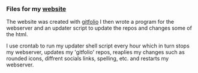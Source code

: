 ### Files for my [website](https://www.hashm.tech) 

The website was created with [gitfolio](https://github.com/imfunniee/gitfolio)
I then wrote a program for the webserver and an updater script to update the repos and changes some of the html.

I use crontab to run my updater shell script every hour which in turn stops my webserver, updates my 'gitfolio' repos, reaplies my changes such as rounded icons, diffrent socials links, spelling, etc. and restarts my webserver.